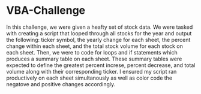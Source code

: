 # VBA-Challenge
In this challenge, we were given a heafty set of stock data. We were tasked with creating a script that looped through all stocks for the year and output the following:
    ticker symbol,
    the yearly change for each sheet,
    the percent change within each sheet,
    and the total stock volume for each stock on each sheet.
Then, we were to code for loops and if statements which produces a summary table on each sheet. These summary tables were expected to define the greatest percent increse, percent decrease, and total volume along with their corresponding ticker.
I ensured my script ran productively on each sheet simultanously as well as color code the negatove and positive changes accordingly.
